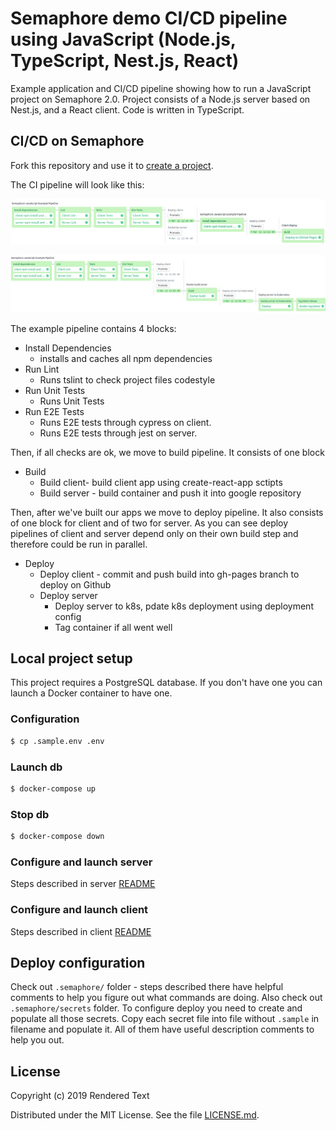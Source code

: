 # Semaphore demo CI/CD pipeline using JavaScript (Node.js, TypeScript, Nest.js, React)

Example application and CI/CD pipeline showing how to run a JavaScript project
on Semaphore 2.0. Project consists of a Node.js server based on Nest.js, and a
React client. Code is written in TypeScript.

## CI/CD on Semaphore 

Fork this repository and use it to [create a
project](https://docs.semaphoreci.com/article/63-your-first-project).

The CI pipeline will look like this:

![CI pipeline on Semaphore](images/ci-pipeline-client.png)

![CI pipeline on Semaphore](images/ci-pipeline-server.png)

The example pipeline contains 4 blocks:

 - Install Dependencies
    -  installs and caches all npm dependencies
 - Run Lint
    - Runs tslint to check project files codestyle
 - Run Unit Tests
    - Runs Unit Tests
 - Run E2E Tests
    - Runs E2E tests through cypress on client.
    - Runs E2E tests through jest on server.

Then, if all checks are ok, we move to build pipeline. It consists of one block

 - Build
   - Build client- build client app using create-react-app sctipts
   - Build server - build container and push it into google repository

Then, after we've built our apps we move to deploy pipeline.
It  also consists of one block for client and of two for server.
As you can see deploy pipelines of client and server depend only on their own build step
and therefore could be run in parallel.

 - Deploy
   - Deploy client - commit and push build into gh-pages branch to deploy on Github
   - Deploy server
      - Deploy server to k8s, pdate k8s deployment using deployment config
      - Tag container if all went well

## Local project setup

This project requires a PostgreSQL database. If you don't have one you can
launch a Docker container to have one.

### Configuration

```bash
$ cp .sample.env .env
```

### Launch db

```bash
$ docker-compose up
```

### Stop db

```bash
$ docker-compose down
```

### Configure and launch server

Steps described in server [README](src/server/README.md)

### Configure and launch client

Steps described in client [README](src/client/README.md)

## Deploy configuration

Check out `.semaphore/` folder - steps described there have helpful comments to help you figure out what commands are doing.
Also check out `.semaphore/secrets` folder. To configure deploy you need to create and populate all those secrets.
Copy each secret file into file without `.sample` in filename and populate it. All of them have useful description comments to help you out.

## License

Copyright (c) 2019 Rendered Text

Distributed under the MIT License. See the file [LICENSE.md](./LICENSE.md).
